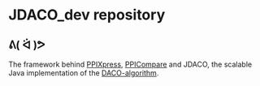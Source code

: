 # JDACO_dev repository
## ᕕ( ᐛ )ᕗ
The framework behind [PPIXpress](https://bioinformatics.oxfordjournals.org/content/32/4/571), [PPICompare](https://bmcsystbiol.biomedcentral.com/articles/10.1186/s12918-017-0400-x) and JDACO, the scalable Java implementation of the [DACO-algorithm](http://bioinformatics.oxfordjournals.org/content/30/17/i415).
